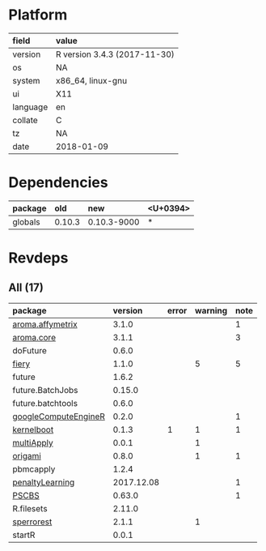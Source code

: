 # Platform

|field    |value                        |
|:--------|:----------------------------|
|version  |R version 3.4.3 (2017-11-30) |
|os       |NA                           |
|system   |x86_64, linux-gnu            |
|ui       |X11                          |
|language |en                           |
|collate  |C                            |
|tz       |NA                           |
|date     |2018-01-09                   |

# Dependencies

|package |old    |new         |<U+0394>  |
|:-------|:------|:-----------|:--|
|globals |0.10.3 |0.10.3-9000 |*  |

# Revdeps

## All (17)

|package                                                  |version    |error |warning |note |
|:--------------------------------------------------------|:----------|:-----|:-------|:----|
|[aroma.affymetrix](problems.md#aromaaffymetrix)          |3.1.0      |      |        |1    |
|[aroma.core](problems.md#aromacore)                      |3.1.1      |      |        |3    |
|doFuture                                                 |0.6.0      |      |        |     |
|[fiery](problems.md#fiery)                               |1.1.0      |      |5       |5    |
|future                                                   |1.6.2      |      |        |     |
|future.BatchJobs                                         |0.15.0     |      |        |     |
|future.batchtools                                        |0.6.0      |      |        |     |
|[googleComputeEngineR](problems.md#googlecomputeenginer) |0.2.0      |      |        |1    |
|[kernelboot](problems.md#kernelboot)                     |0.1.3      |1     |1       |1    |
|[multiApply](problems.md#multiapply)                     |0.0.1      |      |1       |     |
|[origami](problems.md#origami)                           |0.8.0      |      |1       |1    |
|pbmcapply                                                |1.2.4      |      |        |     |
|[penaltyLearning](problems.md#penaltylearning)           |2017.12.08 |      |        |1    |
|[PSCBS](problems.md#pscbs)                               |0.63.0     |      |        |1    |
|R.filesets                                               |2.11.0     |      |        |     |
|[sperrorest](problems.md#sperrorest)                     |2.1.1      |      |1       |     |
|startR                                                   |0.0.1      |      |        |     |

